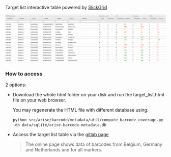 Target list interactive table powered by [SlickGrid](https://slickgrid.net/)


![target list table](../doc/targe_tlist_table.png)

### How to access

2 options:
* Download the whole html folder on your disk and run the target_list.html file on your web browser.

   You may regenerate the HTML file with different database using:
   ```
   python src/arise/barcode/metadata/util/compute_barcode_coverage.py -db data/sqlite/arise-barcode-metadata.db 
   ```
* Access the target list table via the [gitlab page](https://arise-biodiversity.gitlab.io/sequencing/arise-barcode-metadata/)
   >The online page shows data of barcodes from Belgium, Germany and Netherlands and for all markers.
